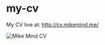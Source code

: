 # my-cv
My CV live at: http://cv.mikemind.me/

![Mike Mind CV](https://github.com/webwealthme/my-cv/blob/master/img/screencapture-cv-mikemind-me.png)
